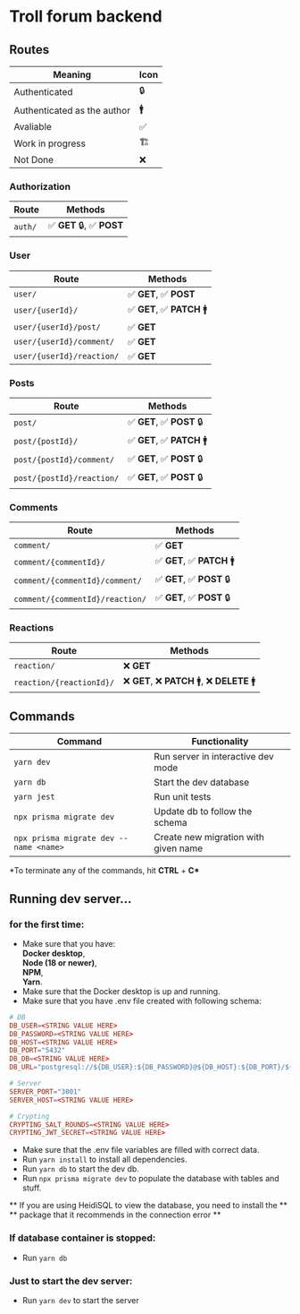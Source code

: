 # Troll forum backend

## Routes

| Meaning                     | Icon |
| --------------------------- | ---- |
| Authenticated               | 🔒   |
| Authenticated as the author | 🚹   |
| Avaliable                   | ✅   |
| Work in progress            | 🏗️   |
| Not Done                    | ❌   |

### Authorization

| Route   | Methods                    |
| ------- | -------------------------- |
| `auth/` | ✅ **GET** 🔒, ✅ **POST** |

### User

| Route                     | Methods                     |
| ------------------------- | --------------------------- |
| `user/`                   | ✅ **GET**, ✅ **POST**     |
| `user/{userId}/`          | ✅ **GET**, ✅ **PATCH** 🚹 |
| `user/{userId}/post/`     | ✅ **GET**                  |
| `user/{userId}/comment/`  | ✅ **GET**                  |
| `user/{userId}/reaction/` | ✅ **GET**                  |

### Posts

| Route                     | Methods                     |
| ------------------------- | --------------------------- |
| `post/`                   | ✅ **GET**, ✅ **POST** 🔒  |
| `post/{postId}/`          | ✅ **GET**, ✅ **PATCH** 🚹 |
| `post/{postId}/comment/`  | ✅ **GET**, ✅ **POST** 🔒  |
| `post/{postId}/reaction/` | ✅ **GET**, ✅ **POST** 🔒  |

### Comments

| Route                           | Methods                     |
| ------------------------------- | --------------------------- |
| `comment/`                      | ✅ **GET**                  |
| `comment/{commentId}/`          | ✅ **GET**, ✅ **PATCH** 🚹 |
| `comment/{commentId}/comment/`  | ✅ **GET**, ✅ **POST** 🔒  |
| `comment/{commentId}/reaction/` | ✅ **GET**, ✅ **POST** 🔒  |

### Reactions

| Route                    | Methods                                       |
| ------------------------ | --------------------------------------------- |
| `reaction/`              | ❌ **GET**                                    |
| `reaction/{reactionId}/` | ❌ **GET**, ❌ **PATCH** 🚹, ❌ **DELETE** 🚹 |

## Commands

| Command                                | Functionality                        |
| -------------------------------------- | ------------------------------------ |
| `yarn dev`                             | Run server in interactive dev mode   |
| `yarn db`                              | Start the dev database               |
| `yarn jest`                            | Run unit tests                       |
| `npx prisma migrate dev`               | Update db to follow the schema       |
| `npx prisma migrate dev --name <name>` | Create new migration with given name |

\*To terminate any of the commands, hit **CTRL** + **C\***

## Running dev server...

### for the first time:

- Make sure that you have: \
  **Docker desktop**, \
  **Node (18 or newer)**,\
  **NPM**,\
  **Yarn**.
- Make sure that the Docker desktop is up and running.
- Make sure that you have .env file created with following schema:

```conf
# DB
DB_USER=<STRING VALUE HERE>
DB_PASSWORD=<STRING VALUE HERE>
DB_HOST=<STRING VALUE HERE>
DB_PORT="5432"
DB_DB=<STRING VALUE HERE>
DB_URL="postgresql://${DB_USER}:${DB_PASSWORD}@${DB_HOST}:${DB_PORT}/${DB_DB}?schema=public"

# Server
SERVER_PORT="3001"
SERVER_HOST=<STRING VALUE HERE>

# Crypting
CRYPTING_SALT_ROUNDS=<STRING VALUE HERE>
CRYPTING_JWT_SECRET=<STRING VALUE HERE>
```

- Make sure that the .env file variables are filled with correct data.
- Run `yarn install` to install all dependencies.
- Run `yarn db` to start the dev db.
- Run `npx prisma migrate dev` to populate the database with tables and stuff.

** If you are using HeidiSQL to view the database, you need to install the **
** package that it recommends in the connection error **

### If database container is stopped:

- Run `yarn db`

### Just to start the dev server:

- Run `yarn dev` to start the server
